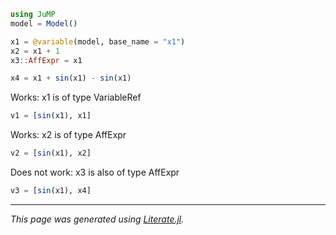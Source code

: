 ````julia
using JuMP
model = Model()

x1 = @variable(model, base_name = "x1")
x2 = x1 + 1
x3::AffExpr = x1

x4 = x1 + sin(x1) - sin(x1)
````

Works: x1 is of type VariableRef

````julia
v1 = [sin(x1), x1]
````

Works: x2 is of type AffExpr

````julia
v2 = [sin(x1), x2]
````

Does not work: x3 is also of type AffExpr

````julia
v3 = [sin(x1), x4]
````

---

*This page was generated using [Literate.jl](https://github.com/fredrikekre/Literate.jl).*

